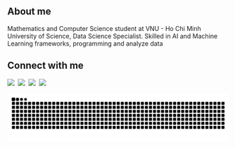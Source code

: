 ## About me

Mathematics and Computer Science student at VNU - Ho Chi Minh University of Science, Data Science Specialist. Skilled in AI and Machine Learning frameworks, programming and analyze data

## Connect with me

<p align="left"><a href="https://github.com/thangquang09" target="_blank"><img src="https://img.shields.io/badge/GitHub-100000?style=for-the-badge&logo=github&logoColor=white" height="28" style="margin-right: 4px"></a> <a href="https://web.facebook.com/thang09092004/" target="_blank"><img src="https://img.shields.io/badge/Facebook-1877F2?style=for-the-badge&logo=facebook&logoColor=white" height="28" style="margin-right: 4px"></a> <a href="https://www.linkedin.com/in/th%E1%BA%AFng-l%C3%BD-a571a92b8/" target="_blank"><img src="https://img.shields.io/badge/LinkedIn-0077B5?style=for-the-badge&logo=linkedin&logoColor=white" height="28" style="margin-right: 4px"></a> <a href="thangquangly0909@gmail.com" target="_blank"><img src="https://img.shields.io/badge/Gmail-D14836?style=for-the-badge&logo=gmail&logoColor=white" height="28" style="margin-right: 4px"></a></p>


![](https://raw.githubusercontent.com/LongBaoCoder2/LongBaoCoder2/output/github-contribution-grid-snake-dark.svg)
